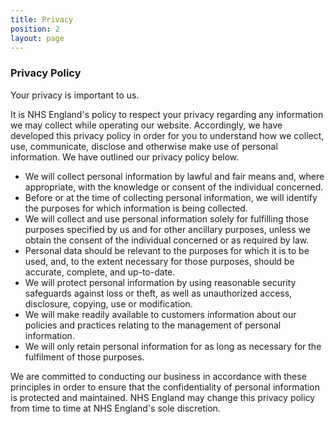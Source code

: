 ```yaml
---
title: Privacy
position: 2
layout: page
---
```


### Privacy Policy

Your privacy is important to us.

It is NHS England's policy to respect your privacy regarding any information we may collect while operating our website. Accordingly, we have developed this privacy policy in order for you to understand how we collect, use, communicate, disclose and otherwise make use of personal information. We have outlined our privacy policy below.

- We will collect personal information by lawful and fair means and, where appropriate, with the knowledge or consent of the individual concerned.
- Before or at the time of collecting personal information, we will identify the purposes for which information is being collected.
- We will collect and use personal information solely for fulfilling those purposes specified by us and for other ancillary purposes, unless we obtain the consent of the individual concerned or as required by law.
- Personal data should be relevant to the purposes for which it is to be used, and, to the extent necessary for those purposes, should be accurate, complete, and up-to-date.
- We will protect personal information by using reasonable security safeguards against loss or theft, as well as unauthorized access, disclosure, copying, use or modification.
- We will make readily available to customers information about our policies and practices relating to the management of personal information.
- We will only retain personal information for as long as necessary for the fulfilment of those purposes.

We are committed to conducting our business in accordance with these principles in order to ensure that the confidentiality of personal information is protected and maintained. NHS England may change this privacy policy from time to time at NHS England's sole discretion.